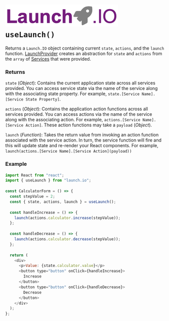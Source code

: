 # ![Launch.IO Logo](../../logo/logo-small.png) `useLaunch()`

Returns a `Launch.IO` object containing current `state`, `actions`, and the `launch` function. [LaunchProvider](./launchProvider.md) creates an abstraction for `state` and `actions` from the `array` of [Services](./service.md) that were provided.

### Returns

`state` (_Object_): Contains the current application state across all services provided. You can access service state via the name of the service along with the associating state property. For example, `state.[Service Name].[Service State Property]`.

`actions` (_Object_): Contains the application action functions across all services provided. You can access actions via the name of the service along with the associating action. For example, `actions.[Service Name].[Service Action]`. These action functions may take a `payload` (_Object_).

`launch` (_Function_): Takes the return value from invoking an action function associated with the service action. In turn, the service function will fire and this will update state and re-render your React components. For example, `launch(actions.[Service Name].[Service Action](payload))`

### Example

```javascript
import React from "react";
import { useLaunch } from "launch.io";

const CalculatorForm = () => {
  const stepValue = 2;
  const { state, actions, launch } = useLaunch();

  const handleIncrease = () => {
    launch(actions.calculator.increase(stepValue));
  };

  const handleDecrease = () => {
    launch(actions.calculator.decrease(stepValue));
  };

  return (
    <div>
      <p>Value: {state.calculator.value}</p>
      <button type="button" onClick={handleIncrease}>
        Increase
      </button>
      <button type="button" onClick={handleDecrease}>
        Decrease
      </button>
    </div>
  );
};
```
